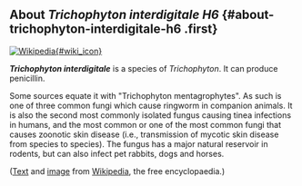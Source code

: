About *Trichophyton interdigitale H6* {#about-trichophyton-interdigitale-h6 .first}
-------------------------------------

[![Wikipedia](/img/wikipedia_logo_v2_en.png){#wiki_icon}](http://en.wikipedia.org/wiki/Trichophyton_interdigitale)

***Trichophyton interdigitale*** is a species of *Trichophyton*. It can
produce penicillin.

Some sources equate it with \"Trichophyton mentagrophytes\". As such is
one of three common fungi which cause ringworm in companion animals. It
is also the second most commonly isolated fungus causing tinea
infections in humans, and the most common or one of the most common
fungi that causes zoonotic skin disease (i.e., transmission of mycotic
skin disease from species to species). The fungus has a major natural
reservoir in rodents, but can also infect pet rabbits, dogs and horses.

([Text](http://en.wikipedia.org/wiki/Trichophyton_interdigitale) and
[image](https://commons.wikimedia.org/wiki/File:Trichophyton_mentagrophytes_(257_18)_Cultured.jpg)
from [Wikipedia](http://en.wikipedia.org/), the free encyclopaedia.)
